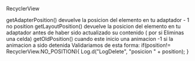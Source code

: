 RecyclerView

getAdapterPosition() devuelve la posicion del elemento en tu adaptador  - 1 no position
getLayoutPosition() devuelve la posicion del elemento en tu adaptador antes de haber sido actualizado su contenido ( por si Eliminas una celda)
getOldPosition() cuando este inicio una animacion  -1 si la animacion a sido detenida
Validariamos de esta forma:
if(position!= RecyclerView.NO_POSITION){
Log.d("LogDelete", "posicion " + position);
}
